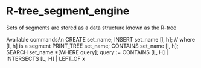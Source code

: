 # R-tree_segment_engine
Sets of segments are stored as a data structure known as the R-tree

Available commands:\n
  CREATE set_name;
  INSERT set_name [l, h]; // where [l, h] is a segment
  PRINT_TREE set_name; 
  CONTAINS set_name [l, h];
  SEARCH set_name *[WHERE query];
    query := CONTAINS [L, H]
 		 | INTERSECTS [L, H]
 		 | LEFT_OF x
